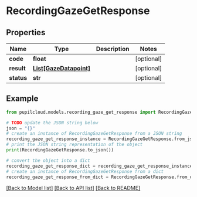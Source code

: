 # RecordingGazeGetResponse


## Properties

Name | Type | Description | Notes
------------ | ------------- | ------------- | -------------
**code** | **float** |  | [optional] 
**result** | [**List[GazeDatapoint]**](GazeDatapoint.md) |  | [optional] 
**status** | **str** |  | [optional] 

## Example

```python
from pupilcloud.models.recording_gaze_get_response import RecordingGazeGetResponse

# TODO update the JSON string below
json = "{}"
# create an instance of RecordingGazeGetResponse from a JSON string
recording_gaze_get_response_instance = RecordingGazeGetResponse.from_json(json)
# print the JSON string representation of the object
print(RecordingGazeGetResponse.to_json())

# convert the object into a dict
recording_gaze_get_response_dict = recording_gaze_get_response_instance.to_dict()
# create an instance of RecordingGazeGetResponse from a dict
recording_gaze_get_response_from_dict = RecordingGazeGetResponse.from_dict(recording_gaze_get_response_dict)
```
[[Back to Model list]](../README.md#documentation-for-models) [[Back to API list]](../README.md#documentation-for-api-endpoints) [[Back to README]](../README.md)


